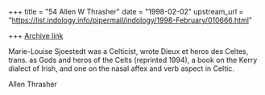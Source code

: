 +++
title = "54 Allen W Thrasher"
date = "1998-02-02"
upstream_url = "https://list.indology.info/pipermail/indology/1998-February/010666.html"

+++
[Archive link](https://list.indology.info/pipermail/indology/1998-February/010666.html)

Marie-Louise Sjoestedt was a Celticist, wrote Dieux et heros des Celtes,
trans. as Gods and heros of the Celts (reprinted 1994), a book on the Kerry
dialect of Irish, and one on the nasal affex and verb aspect in Celtic.


Allen Thrasher



